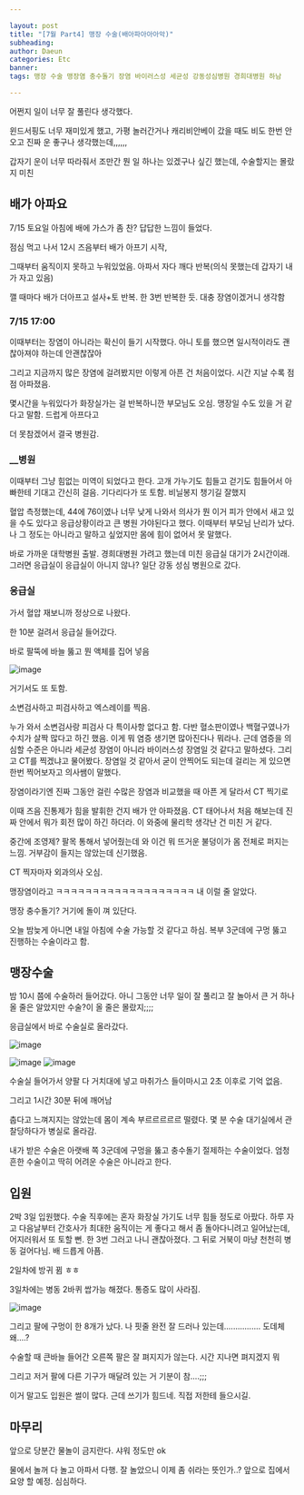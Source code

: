 ```yaml
---

layout: post
title: "[7월 Part4] 맹장 수술(배아파아아아악)"
subheading:
author: Daeun
categories: Etc
banner:
tags: 맹장 수술 맹장염 충수돌기 장염 바이러스성 세균성 강동성심병원 경희대병원 하남 

---
```


어쩐지 일이 너무 잘 풀린다 생각했다.

윈드서핑도 너무 재미있게 했고, 가평 놀러간거나 캐리비안베이 갔을 때도 비도 한번 안오고 진짜 운 좋구나 생각했는데,,,,,,

갑자기 운이 너무 따라줘서 조만간 뭔 일 하나는 있겠구나 싶긴 했는데, 수술할지는 몰랐지 미친

## 배가 아파요

7/15 토요일
아침에 배에 가스가 좀 찬? 답답한 느낌이 들었다.

점심 먹고 나서 12시 즈음부터 배가 아프기 시작, 

그때부터 움직이지 못하고 누워있었음. 아파서 자다 깨다 반복(의식 못했는데 갑자기 내가 자고 있음)

깰 때마다 배가 더아프고 설사+토 반복. 한 3번 반복한 듯. 대충 장염이겠거니 생각함

### 7/15  17:00 
이때부터는 장염이 아니라는 확신이 들기 시작했다. 아니 토를 했으면 일시적이라도 괜찮아져야 하는데 안괜찮잖아

그리고 지금까지 많은 장염에 걸려봤지만 이렇게 아픈 건 처음이었다. 시간 지날 수록 점점 아파졌음. 

몇시간을 누워있다가 화장실가는 걸 반복하니깐 부모님도 오심. 맹장일 수도 있을 거 같다고 말함. 드럽게 아프다고

더 못참겠어서 결국 병원감.

### __병원
이때부터 그냥 힘없는 미역이 되었다고 한다. 고개 가누기도 힘들고 걷기도 힘들어서 아빠한테 기대고 간신히 걸음. 기다리다가 또 토함. 비닐봉지 챙기길 잘했지

혈압 측정했는데, 44에 76이였나 너무 낮게 나와서 의사가 뭔 이거 피가 안에서 새고 있을 수도 있다고 응급상황이라고 큰 병원 가야된다고 했다. 이때부터 부모님 난리가 났다. 나 그 정도는 아니라고 말하고 싶었지만 몸에 힘이 없어서 못 말했다.

바로 가까운 대학병원 출발. 경희대병원 가려고 했는데 미친 응급실 대기가 2시간이래. 그러면 응급실이 응급실이 아니지 않나? 일단 강동 성심 병원으로 갔다.

### 응급실
가서 혈압 재보니까 정상으로 나왔다.

한 10분 걸려서 응급실 들어갔다.

바로 팔뚝에 바늘 뚫고 뭔 액체를 집어 넣음

![image](https://github.com/Splanky0314/splanky0314.github.io/assets/79370538/b4f232cf-bfbe-4003-95d8-517bccad3a42)

거기서도 또 토함.

소변검사하고 피검사하고 엑스레이를 찍음.

누가 와서 소변검사랑 피검사 다 특이사항 없다고 함. 다반 혈소판이였나 백혈구였나가 수치가 살짝 많다고 하긴 했음. 이게 뭐 염증 생기면 많아진다나 뭐라나. 근데 염증을 의심할 수준은 아니라 세균성 장염이 아니라 바이러스성 장염일 것 같다고 말하셨다. 그리고 CT를 찍겠냐고 물어봤다. 장염일 것 같아서 굳이 안찍어도 되는데 걸리는 게 있으면 한번 찍어보자고 의사쌤이 말했다.

장염이라기엔 진짜 그동안 걸린 수많은 장염과 비교했을 때 아픈 게 달라서 CT 찍기로

이때 즈음 진통제가 힘을 발휘한 건지 배가 안 아파졌음. CT 태어나서 처음 해보는데 진짜 안에서 뭐가 회전 많이 하긴 하더라. 이 와중에 물리학 생각난 건 미친 거 같다.

중간에 조영제? 팔목 통해서 넣어줬는데 와 이건 뭐 뜨거운 불덩이가 몸 전체로 퍼지는 느낌. 거부감이 들지는 않았는데 신기했음.

CT 찍자마자 외과의사 오심.

맹장염이라고 ㅋㅋㅋㅋㅋㅋㅋㅋㅋㅋㅋㅋㅋㅋㅋㅋㅋㅋㅋ
내 이럴 줄 알았다. 

맹장 충수돌기? 거기에 돌이 껴 있단다. 

오늘 밤늦게 아니면 내일 아침에 수술 가능할 것 같다고 하심. 복부 3군데에 구멍 뚫고 진행하는 수술이라고 함.

## 맹장수술

밤 10시 쯤에 수술하러 들어갔다. 아니 그동안 너무 일이 잘 풀리고 잘 놀아서 큰 거 하나 올 줄은 알았지만 수술?이 올 줄은 몰랐지;;;;

응급실에서 바로 수술실로 올라갔다.

![image](https://github.com/Splanky0314/splanky0314.github.io/assets/79370538/12bb1eff-1418-416e-8b83-da49f27627b2)


![image](https://github.com/Splanky0314/splanky0314.github.io/assets/79370538/1c7fe8b7-f1b8-4922-8798-05b537a5ed69)
![image](https://github.com/Splanky0314/splanky0314.github.io/assets/79370538/27667a25-4bce-4677-86c1-40a5bab0218e)

수술실 들어가서 양팔 다 거치대에 넣고 마취가스 들이마시고 2초 이후로 기억 없음.

그리고 1시간 30분 뒤에 깨어남

춥다고 느껴지지는 않았는데 몸이 계속 부르르르르르 떨렸다. 몇 분 수술 대기실에서 관찰당하다가 병실로 올라감.

내가 받은 수술은 아랫배 쪽 3군데에 구멍을 뚫고 충수돌기 절제하는 수술이었다. 엄청 흔한 수술이고 딱히 어려운 수술은 아니라고 한다.

## 입원

2박 3일 입원했다. 수술 직후에는 혼자 화장실 가기도 너무 힘들 정도로 아팠다. 하루 자고 다음날부터 간호사가 최대한 움직이는 게 좋다고 해서 좀 돌아다니려고 일어났는데, 어지러워서 또 토할 뻔. 한 3번 그러고 나니 괜찮아졌다. 그 뒤로 거북이 마냥 천천히 병동 걸어다님. 배 드릅게 아픔.

2일차에 방귀 뀜 ㅎㅎ

3일차에는 병동 2바퀴 쌉가능 해졌다. 통증도 많이 사라짐. 

![image](https://github.com/Splanky0314/splanky0314.github.io/assets/79370538/e70878b5-a799-4144-858e-ca9b8bc7ace3)

그리고 팔에 구멍이 한 8개가 났다. 나 핏줄 완전 잘 드러나 있는데................ 도데체 왜....?

수술할 때 큰바늘 들어간 오른쪽 팔은 잘 펴지지가 않는다. 시간 지나면 펴지겠지 뭐

그리고 저거 팔에 다른 기구가 매달려 있는 거 기분이 참....;;;

이거 말고도 입원은 썰이 많다. 근데 쓰기가 힘드네. 직접 저한테 들으시길.

## 마무리

앞으로 당분간 물놀이 금지란다. 샤워 정도만 ok

물에서 놀꺼 다 놀고 아파서 다행. 잘 놀았으니 이제 좀 쉬라는 뜻인가..? 앞으로 집에서 요양 할 예정. 심심하다.